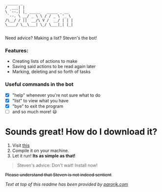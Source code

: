 ```
 _____ _                       
/  ___| |                      
\ `--.| |_ _____   _____ _ __  
 `--. \ __/ _ \ \ / / _ \ '_ \ 
/\__/ / ||  __/\ V /  __/ | | |
\____/ \__\___| \_/ \___|_| |_|
                                                          
```
Need advice? Making a list? Steven's the bot!

### Features:
- Creating lists of actions to make
- Saving said actions to be read again later
- Marking, deleting and so forth of tasks

### Useful commands in the bot
- [x] "help" whenever you're not sure what to do
- [x] "list" to view what you have
- [x] "bye" to exit the program
- [ ] and so much more! :smiley:

# Sounds great! How do I download it?
1. Visit [this](https://github.com/TopKec/ip)
2. Compile it on your machine.
3. Let it run! **Its as simple as that!**

> Steven's advice: Don't wait! Install now!

~~Please understand that Steven is not indeed sentient~~

*Text at top of this readme has been provided by [parorjk.com](https://patorjk.com/software/taag/)* 
